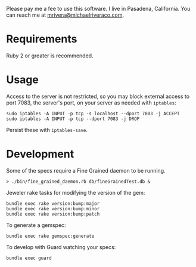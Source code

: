 
Please pay me a fee to use this software. I live in Pasadena, California.
You can reach me at mrivera@michaelriveraco.com.

# Requirements

Ruby 2 or greater is recommended.

# Usage

Access to the server is not restricted, so you may block
external access to port 7083, the server's port, on your
server as needed with `iptables`:

    sudo iptables -A INPUT -p tcp -s localhost --dport 7803 -j ACCEPT
    sudo iptables -A INPUT -p tcp --dport 7083 -j DROP

Persist these with `iptables-save`.

# Development

Some of the specs require a Fine Grained daemon to be running.

    > ./bin/fine_grained_daemon.rb db/fineGrainedTest.db &

Jeweler rake tasks for modifying the version of the gem:

    bundle exec rake version:bump:major
    bundle exec rake version:bump:minor
    bundle exec rake version:bump:patch

To generate a gemspec:

    bundle exec rake gemspec:generate

To develop with Guard watching your specs:

    bundle exec guard
